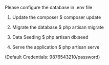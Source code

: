 
Please configure the database in .env file


1.	Update the composer 
	$ composer update

2.	Migrate the database
	$ php artisan migrate

3.	Data Seeding
	$ php artisan db:seed

4.	Serve the application
	$ php artisan serve 

(Default Credentials: 9876543210/password)

